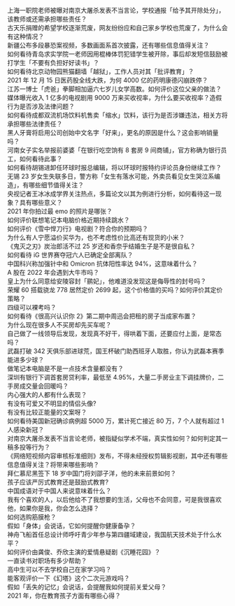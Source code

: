 上海一职院老师被曝对南京大屠杀发表不当言论，学校通报「给予其开除处分」，该教师或还需承担哪些责任？  
古天乐捐赠的希望学校逐渐荒废，网友纷纷应和自己家乡学校也荒废了，为什么会有这种情况？  
新疆公布多段暴恐案视频，多数画面系首次披露，还有哪些信息值得关注？  
如何看待青岛求实学院一老师因用棍棒体罚犯错学生被开除，事后却发短信鼓励被打学生「不要有负担好好读书」？  
如何看待北京动物园熊猫翻墙「越狱」，工作人员对其「批评教育」？  
2021 年 12 月 15 日医药股全线大跌，为何 4000 亿的药明康德闪崩跌停？  
江苏一博士「虎爸」拳脚相加逼六七岁儿女学高数。如何评价这位父亲的做法？  
媒体曝光收入 1 亿多的电视剧用 9000 万来买收视率，为什么要买收视率？造假行为是否涉及法律问题？  
如何看待成都双流机场饮料机售卖「缩水」饮料，该行为是否涉嫌违法，相关方将承担哪些法律责任？  
黑人牙膏将启用公司创始中文名字「好来」，更名的原因是什么？这会影响销量吗？  
河南女子实名举报前婆婆「在银行吃空饷有 8 套房 9 间商铺」，官方称确为银行员工，如何看待此事？  
如何看待胡锡进卸任环球时报总编辑，将以环球时报特约评论员身份继续工作？  
无锡 23 岁女生失联多日，警方称「女生有落水可能，外卖员看见女生哭泣系编造」，有哪些细节值得关注？  
央视记者王冰冰成学界关注热点，多篇论文以其为例进行分析，如何看待这一现象？具有哪些意义？  
2021 年你拍过最 emo 的照片是哪张？  
如何评价联想笔记本电脑价格近期持续跳水？  
如何评价《雪中悍刀行》电视剧？符合你的预期吗？  
为什么有人宁愿溢价买华为，也不考虑性价比高还有现货的小米？  
《鬼灭之刃》炭治郎活不过 25 岁还和香奈乎结婚生子是不是很自私？  
如何看待 iG 世界赛夺冠六人已确定全部离队？  
中国科兴称加强针中和 Omicron 抗体阳性率达 94%，这意味着什么？  
A 股在 2022 年会遇到大牛市吗？  
皇上为什么同意给安陵容封「鹂妃」，他难道没发现这是侮辱性的封号吗？  
荣耀 60 搭载骁龙 778 居然定价 2699 起，这个价格值的买吗？如何评价其定价策略？  
四级可以裸考吗？  
如何看待《很高兴认识你 2》第二期中周迅会把租的房子当成家布置？  
为什么现在很多人不买房却先买车呢？  
自己做了一线领导后发现，发现真不好干，得哄着下面，还要应付上面，是常态吗？  
武磊打破 342 天俱乐部进球荒，国王杯破门助西班牙人取胜，你认为武磊本赛季能进多少球？  
做笔记本电脑是不是一点技术含量都没有？  
深圳有银行下调首套房贷利率，最低至 4.95%，大量二手房业主下调挂牌价，二手房成交量会回暖吗？  
内心强大的人都有什么表现？  
有没有可爱又不明显的情侣头像?  
有没有比较正能量的文案呀？  
如何看待美国新冠确诊病例超 5000 万，累计死亡接近 80 万，7 个人就有超过 1 人感染新冠？  
对南京大屠杀发表不当言论老师，被指疑似学术不端，真实性如何？如何判定其一稿多投等行为？  
《网络短视频内容审核标准细则》发布，不得未经授权剪辑影视剧，其中还有哪些信息值得关注？将带来哪些影响？  
拜仁慕尼黑签下 18 岁中国门将刘邵子洋，他的未来前景如何？  
孩子应该严厉式教育还是鼓励式教育?  
中国成语对于中国人来说意味着什么？  
我有个喜欢的人，以后他给不了我想要的生活，父母也不会同意，可是我很喜欢他，如果你是我，你会怎么选择？  
如何选购筋膜枪？  
假如「身体」会说话，它如何提醒你健康备孕？  
神舟飞船首任总设计师呼吁青少年参与第四疆域建设，我国航天技术处于什么水平？  
如何评价由龚俊、乔欣主演的爱情悬疑剧《沉睡花园》？  
一直读书对职场有多少帮助？  
高中生可以不去学校自己在家学习吗？  
能客观评价一下《幻塔》这个二次元游戏吗？  
假如「丢失的记忆」会说话，会提醒我如何提前关爱父母？  
2021 年，你在教育孩子方面有哪些心得？  
